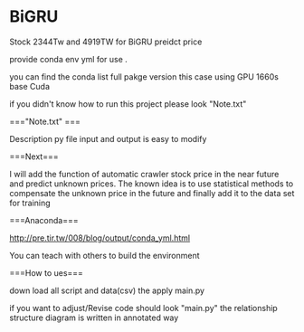 # BiGRU
Stock 2344Tw and 4919TW for BiGRU preidct price

provide conda env yml for use .

you can find the conda list full pakge version this case using GPU 1660s base Cuda

if you didn't know how to run this project please look "Note.txt" 


==="Note.txt" ===


Description py file input and output is easy to modify


===Next===

 I will add the function of automatic crawler stock price in the near future and predict unknown prices.
 The known idea is to use statistical methods to compensate the unknown price in the future and finally add it to the data set for training


===Anaconda===

http://pre.tir.tw/008/blog/output/conda_yml.html

You can teach with others to build the environment


===How to ues===

down load all script and data(csv) the apply main.py

if you want to adjust/Revise code should look "main.py" the relationship structure diagram is written in annotated way
